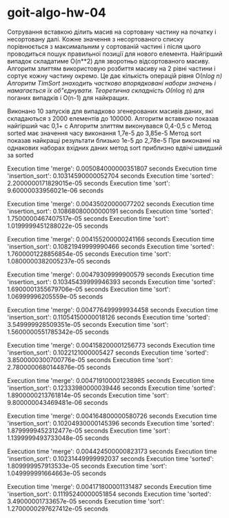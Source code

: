 # goit-algo-hw-04

Сотрування вставкою ділить масив на сортовану частину на початку і несортовану далі. Кожне значення з несортованого списку порівнюється з максимальним у сортованій частині і після цього проводиться пошук 
правильної позиції для нового елемента. Найгірший випадок складатиме O(n**2) для зворотньо відсортованого масиву.
Алгоритм злиттям використовую розбиття масиву на 2 рівні частини і сортує кожну частину окремо.
Це дає кількість операцій рівня О(n*log n)
Алгоритм TimSort знаходить частково впорядковані набори значень і намагається їх об"єднувати.
Теоретична складність О(n*log n) для поганих випадків і O(n-1) для найкращих.


Виконано 10 запусків для випадково згенерованих масивів даних, 
які складаються з 2000 елементів до 100000. 
Алгоритм вставкою показав найгірший час 0,1+ с
Алгоритм злиттям виконувався 0,4-0,5 с
Метод sorted має значення часу виконання 1,7е-5 до 3,85е-5
Метод sort показав найкращі результати близько 1е-5 до 2,78е-5
При виконанні на однакових наборах вхідних даних метод sort 
приблизно вдвічі швидший за sorted


Execution time 'merge': 0.005084000000351807 seconds
Execution time 'insertion_sort': 0.10314590000052704 seconds
Execution time 'sorted': 2.2000000171829015e-05 seconds
Execution time 'sort': 9.60000033956021e-06 seconds    

Execution time 'merge': 0.00435020000077202 seconds
Execution time 'insertion_sort': 0.10868080000000191 seconds
Execution time 'sorted': 1.7500000467407517e-05 seconds
Execution time 'sort': 1.0199999451288022e-05 seconds

Execution time 'merge': 0.004155200000241166 seconds
Execution time 'insertion_sort': 0.10821949999990466 seconds
Execution time 'sorted': 1.7600001228856854e-05 seconds
Execution time 'sort': 1.0800000382005237e-05 seconds

Execution time 'merge': 0.00479309999900579 seconds
Execution time 'insertion_sort': 0.10345439999946393 seconds
Execution time 'sorted': 1.6900001355679706e-05 seconds
Execution time 'sort': 1.06999996205559e-05 seconds

Execution time 'merge': 0.004776499999934458 seconds
Execution time 'insertion_sort': 0.11054150000018126 seconds
Execution time 'sorted': 3.549999928509351e-05 seconds
Execution time 'sort': 1.5600000551785342e-05 seconds

Execution time 'merge': 0.004158200001256773 seconds
Execution time 'insertion_sort': 0.1022121000005427 seconds
Execution time 'sorted': 3.8500000300700776e-05 seconds
Execution time 'sort': 2.7800000680144876e-05 seconds

Execution time 'merge': 0.004719100001238985 seconds
Execution time 'insertion_sort': 0.12333980000039446 seconds
Execution time 'sorted': 1.8900000213761814e-05 seconds
Execution time 'sort': 9.800000043469481e-06 seconds

Execution time 'merge': 0.004164800000580726 seconds
Execution time 'insertion_sort': 0.10204930000145396 seconds
Execution time 'sorted': 1.8799999452312477e-05 seconds
Execution time 'sort': 1.1399999493733048e-05 seconds

Execution time 'merge': 0.004424500000823173 seconds
Execution time 'insertion_sort': 0.10231449999992037 seconds
Execution time 'sorted': 1.809999957913533e-05 seconds
Execution time 'sort': 1.049999991664663e-05 seconds

Execution time 'merge': 0.004171800001131487 seconds
Execution time 'insertion_sort': 0.11195240000051854 seconds
Execution time 'sorted': 3.49000001733657e-05 seconds
Execution time 'sort': 1.2700000297627412e-05 seconds